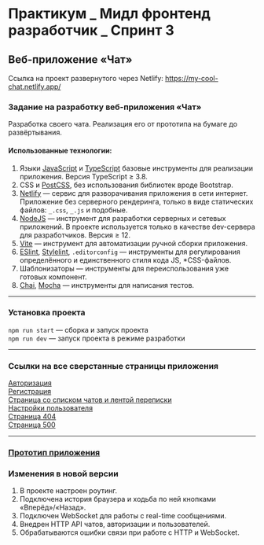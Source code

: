 # Практикум _ Мидл фронтенд разработчик _ Спринт 3

## Веб-приложение «Чат»

Ссылка на проект развернутого через Netlify: https://my-cool-chat.netlify.app/

### Задание на разработку веб-приложения «Чат»

Разработка своего чата. Реализация его от прототипа на бумаге до развёртывания.

#### Использованные технологии:

1. Языки [JavaScript](https://developer.mozilla.org/ru/docs/Web/JavaScript) и [TypeScript](https://www.typescriptlang.org/) базовые инструменты для реализации приложения. Версия TypeScript ≥ 3.8.
2. CSS и [PostCSS](https://postcss.org/), без использования библиотек вроде Bootstrap.
3. [Netlify](https://www.netlify.com/) — сервис для разворачивания приложения в сети интернет. Приложение без серверного рендеринга, только в виде статических файлов: `_.css`, `_.js` и подобные.
4. [NodeJS](https://nodejs.org/en) — инструмент для разработки серверных и сетевых приложений. В проекте используется только в качестве dev-сервера для разработчиков. Версия ≥ 12.
5. [Vite](https://vitejs.dev/) — инструмент для автоматизации ручной сборки приложения.
6. [ESlint](https://eslint.org/), [Stylelint](https://stylelint.io/), `.editorconfig` — инструменты для регулирования определённого и единственного стиля кода JS, \*CSS-файлов.
7. Шаблонизаторы — инструменты для переиспользования уже готовых компонент.
8. [Chai](https://www.chaijs.com/), [Mocha](https://mochajs.org/) — инструменты для написания тестов.

---

### Установка проекта

`npm run start` — сборка и запуск проекта  
`npm run dev` — запуск проекта в режиме разработки

---

### Ссылки на все сверстанные страницы приложения

[Авторизация](/login)  
[Регистрация](/signup)  
[Страница со списком чатов и лентой переписки](/chats)  
[Настройки пользователя](/settings)  
[Страница 404](/404)  
[Страница 500](/500)

---

### [Прототип приложения](/ui/prototype.pdf)

### Изменения в новой версии

1. В проекте настроен роутинг.
2. Подключена история браузера и ходьба по ней кнопками «Вперёд»/«Назад».
3. Подключен WebSocket для работы с real-time сообщениями.
4. Внедрен HTTP API чатов, авторизации и пользователей.
5. Обрабатываются ошибки связи при работе с HTTP и WebSocket.
